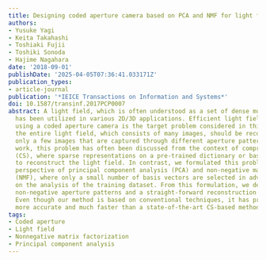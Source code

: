```yaml
---
title: Designing coded aperture camera based on PCA and NMF for light field acquisition
authors:
- Yusuke Yagi
- Keita Takahashi
- Toshiaki Fujii
- Toshiki Sonoda
- Hajime Nagahara
date: '2018-09-01'
publishDate: '2025-04-05T07:36:41.033171Z'
publication_types:
- article-journal
publication: '*IEICE Transactions on Information and Systems*'
doi: 10.1587/transinf.2017PCP0007
abstract: A light field, which is often understood as a set of dense multi-view images,
  has been utilized in various 2D/3D applications. Efficient light field acquisition
  using a coded aperture camera is the target problem considered in this paper. Specifically,
  the entire light field, which consists of many images, should be reconstructed from
  only a few images that are captured through different aperture patterns. In previous
  work, this problem has often been discussed from the context of compressed sensing
  (CS), where sparse representations on a pre-trained dictionary or basis are explored
  to reconstruct the light field. In contrast, we formulated this problem from the
  perspective of principal component analysis (PCA) and non-negative matrix factorization
  (NMF), where only a small number of basis vectors are selected in advance based
  on the analysis of the training dataset. From this formulation, we derived optimal
  non-negative aperture patterns and a straight-forward reconstruction algorithm.
  Even though our method is based on conventional techniques, it has proven to be
  more accurate and much faster than a state-of-the-art CS-based method.
tags:
- Coded aperture
- Light field
- Nonnegative matrix factorization
- Principal component analysis
---
```

